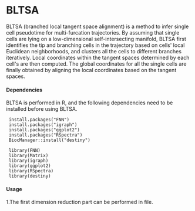 # BLTSA
BLTSA (branched local tangent space alignment) is a method to infer single cell pseudotime for multi-furcation trajectories. By assuming that single cells are lying on a low-dimensional self-intersecting manifold, BLTSA first identifies the tip and branching cells in the trajectory  based on cells' local Euclidean neighborhoods, and clusters all the cells to different branches iteratively.  Local  coordinates within the tangent spaces determined by each cell's  are then computed.  The global coordinates for all the single cells  are  finally obtained by aligning the local coordinates  based on the tangent spaces. 

#### Dependencies
BLTSA is performed in R, and the following dependencies need to be installed before using BLTSA.

     install.packages("FNN")
     install.packages("igraph")
     install.packages("ggplot2")
     install.packages("RSpectra")
     BiocManager::install("destiny")
     
     library(FNN)
     library(Matrix)
     library(igraph)
     library(ggplot2)
     library(RSpectra)
     library(destiny)
    
#### Usage
1.The first dimension reduction part can be performed in  file.
